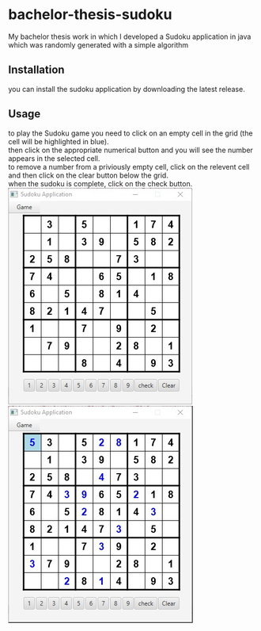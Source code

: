 # bachelor-thesis-sudoku
My bachelor thesis work in which I developed a Sudoku application in java which was randomly generated with a simple algorithm 

## Installation

you can install the sudoku application by downloading the latest release. 

## Usage

to play the Sudoku game you need to click on an empty cell in the grid (the cell will be highlighted in blue).
<br>
then click on the appropriate numerical button and you will see the number appears in the selected cell.
<br>
to remove a number from a priviously empty cell, click on the relevent cell and then click on the clear button below the grid. 
<br> 
when the sudoku is complete, click on the check button. 
<br>
![sudoku loaded](https://github.com/markvnr/bachelor-thesis-sudoku/blob/master/sudoku%20start.jpg)
![sudoku partially filled](https://github.com/markvnr/bachelor-thesis-sudoku/blob/master/sudoku%20partially%20filled.jpg)


